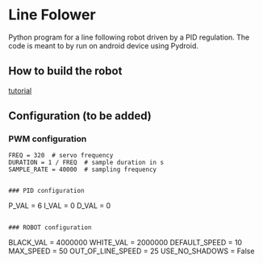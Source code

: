 # Line Folower
Python program for a line following robot driven by a PID regulation. The code is meant to by run on android device using Pydroid.
## How to build the robot
[tutorial](https://bitbeam4.eu/index.php/stavebni-navody/roboti/robot-pro-experty/)

## Configuration (to be added)

### PWM configuration
```
FREQ = 320  # servo frequency
DURATION = 1 / FREQ  # sample duration in s
SAMPLE_RATE = 40000  # sampling frequency
```
```

### PID configuration
```
P_VAL = 6
I_VAL = 0
D_VAL = 0
```

### ROBOT configuration
```
BLACK_VAL = 4000000
WHITE_VAL = 2000000
DEFAULT_SPEED = 10
MAX_SPEED = 50
OUT_OF_LINE_SPEED = 25
USE_NO_SHADOWS = False
```

